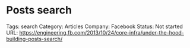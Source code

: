# Posts search

Tags: search
Category: Articles
Company: Facebook
Status: Not started
URL: https://engineering.fb.com/2013/10/24/core-infra/under-the-hood-building-posts-search/